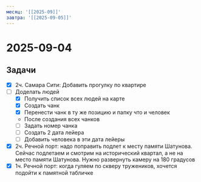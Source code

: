 ```yaml
---
месяц: '[[2025-09]]'
завтра: '[[2025-09-05]]'
---
```


# 2025-09-04

## Задачи

 - [x] 2ч. Самара Сити: Добавить прогулку по квартире
 - [ ] Доделать людей
	 - [x] Получить список всех людей на карте
	 - [x] Создать чанк
	 - [x] Перенести чанк в ту же позицию и папку что и человек
	 - После создания всех чанков
	 - [ ] Задать номер чанка
	 - [ ] Создать 2 дата лейера
	 - [ ] Добавить человека в эти дата лейеры
 - [x] 2ч. Речной порт: надо поправить подлет к месту памяти Шатунова. Сейчас подлетаем и смотрим на исторический квартал, а не на место памяти Шатунова. Нужно развернуть камеру на 180 градусов
 - [x] 1ч. Речной порт: когда гуляем по скверу тружеников, хочется подойти к памятной табличке
